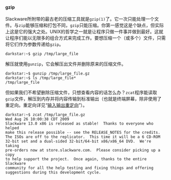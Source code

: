 #### gzip

Slackware所附带的最古老的压缩工具就是`gzip(1)`了。它一次只能处理一个文件。与`zip`能够压缩和打包不同，`gzip`只能压缩。你第一感觉这是个缺点，但实际上这是它的强大之处。UNIX的哲学之一就是让程序只做一件事并做到最好。这就让程序们能以无限多的组合方式来完成工作。要想压缩一个（或多个）文件，只需将它们作为参数传递给`gzip`。

```
darkstar:~$ gzip /tmp/large_file
```

解压就使用`gunzip`，它会解压出文件并删除原来的压缩文件。

```
darkstar:~$ gunzip /tmp/large_file.gz
darkstar:~$ ls /tmp/large_file*
/tmp/large_file
```

但如果我们不希望删除压缩文件，只想查看内容的话怎么办？`zcat`程序能读取`gzip`文件，解压到内存并将内容传输到标准输出（也就是终端屏幕，除非使用了重定向。重定向详见“[输入输出重定向](../../chapter_05/Input_and_Output_Redirection.md)”）。

```
darkstar:~$ zcat /tmp/large_file.gz
Wed Aug 26 10:00:38 CDT 2009
Slackware 13.0 x86 is released as stable!  Thanks to everyone who helped
make this release possible -- see the RELEASE_NOTES for the credits.
The ISOs are off to the replicator.  This time it will be a 6 CD-ROM
32-bit set and a dual-sided 32-bit/64-bit x86/x86_64 DVD.  We're taking
pre-orders now at store.slackware.com.  Please consider picking up a copy
to help support the project.  Once again, thanks to the entire Slackware
community for all the help testing and fixing things and offering
suggestions during this development cycle.
```

